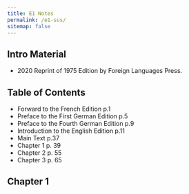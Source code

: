 ```yaml
---
title: E1 Notes
permalink: /e1-sus/
sitemap: false
---
```


## Intro Material
* 2020 Reprint of 1975 Edition by Foreign Languages Press.


## Table of Contents
* Forward to the French Edition p.1
* Preface to the First German Edition p.5
* Preface to the Fourth German Edition p.9
* Introduction to the English Edition p.11
* Main Text p.37
* Chapter 1 p. 39
* Chapter 2 p. 55
* Chapter 3 p. 65

## Chapter 1


